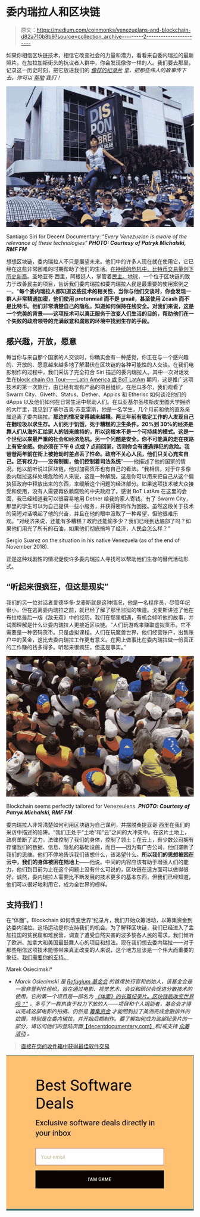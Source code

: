 # 委内瑞拉人和区块链

> 原文：<https://medium.com/coinmonks/venezuelans-and-blockchain-d82a710b8b9?source=collection_archive---------2----------------------->

如果你相信区块链技术，相信它改变社会的力量和潜力，看看来自委内瑞拉的最新照片。在加拉加斯街头的抗议者人群中，你会发现像你一样的人。我们要去那里，记录这一历史时刻，把它放进我们的 [*像样的纪录片*](http://decentdocumentary.com) *里，把那些伟人的故事传下去。你可以* [*帮助*](https://www.indiegogo.com/projects/decent-documentary-for-latin-america#/) *我们！*

![](img/663ffac0cd866a05f90baef80294b49b.png)

Santiago Siri for Decent Documentary: “*Every Venezuelan is aware of the relevance of these technologies”* ***PHOTO: Courtesy of Patryk Michalski, RMF FM***

想想区块链，委内瑞拉人不只是展望未来。他们中的许多人现在就在使用它，它已经在这些非常困难的时期帮助了他们的生活。[在持续的危机中，比特币交易量创下历史新高](https://cointelegraph.com/news/bitcoin-trading-reaches-all-time-high-in-venezuela-amidst-ongoing-economic-collapse)。圣地亚哥·西里，阿根廷人，掌管着[民主。地球](https://www.democracy.earth)，一个位于区块链的致力于改善民主的项目，告诉我们委内瑞拉和委内瑞拉人民是最重要的使用案例之一。"**每个委内瑞拉人都知道这些技术的相关性，当你与他们交谈时，你会发现一群人非常精通加密，他们使用 protonmail 而不是 gmail，甚至使用 Zcash 而不是比特币。他们非常清楚自己的隐私，知道如何保持在线安全。对我们来说，这是一个完美的背景——这项技术可以真正服务于改变人们生活的目的，帮助他们在一个失败的政府领导的充满敌意和腐败的环境中找到生存的手段。**

## 感兴趣，开放，愿意

每当你与来自那个国家的人交谈时，你确实会有一种感觉，你正在与一个感兴趣的、开放的、愿意越来越多地了解潜伏在区块链的各种可能性的人交谈。在我们电影制作的过程中，我们采访了完全符合 Siri 描述的委内瑞拉人。其中一次对话发生在[block chain On Tour——Latin America 或 BoT LatAm](https://twitter.com/botlatam) 期间，这是推广这项技术的第一次旅行，由已经有现有产品的项目组织。在厄瓜多尔，我们观看了 Swarm City、Giveth、Status、Dether、Appics 和 Etherisc 如何谈论他们的 dApps 以及他们如何在日常生活中帮助人们。在瓜亚基尔圣埃斯皮里图大学拥挤的大厅里，我见到了塞尔吉奥·苏亚雷斯，他是一名学生，几个月前和他的直系亲属逃离了委内瑞拉。**那边的情况变得越来越糟。两三年前有稳定工作的人发现自己在翻垃圾以求生存。人们死于饥饿，死于糟糕的卫生条件。20%到 30%的经济是靠人们从海外汇给家人的钱来维持的，所以这根本不是一个可持续的模式。这是一个世纪以来最严重的社会和经济危机。另一个问题是安全。你不可能真的走在夜路上有安全感。你必须在下午 6 点或 7 点前回家，否则你会有遭遇罪犯的危险。我爸爸两年前在街上被抢劫时差点丢了性命。政府不关心人民，他们只关心充实自己。还有权力——没有制衡，他们控制着司法系统**”——他描述了他的国家的情况。他以前听说过区块链，他对加密货币也有自己的看法。“我相信，对于许多像委内瑞拉这样处境危险的人来说，这是一种解脱。这是你可以用来把自己从这个偏执狂政府中释放出来的东西，来缓解这个问题的经济部分。如果这项技术被大众接受和使用，没有人需要再依赖腐败的中央政府了。感谢 BoT LatAm 在这里的会面，我已经知道我可以很容易地用 Dether 给我的家人寄钱。有了 Swarm City，那里的学生可以为自己提供一些小服务，并获得密码作为回报。虽然这段关于技术的简短对话唤起了他的兴奋，并且在他的眼中汲取了一种希望，但他很难乐观。“对经济来说，还能有多糟糕？政府还能偷多少？我们已经到达底部了吗？如果他们用光了所有的石油，如果他们彻底搞垮了经济，人民会怎么样？”

Sergio Suarez on the situation in his native Venezuela (as of the end of November 2018).

正是这种戏剧性的情况促使许多委内瑞拉人寻找可以帮助他们生存的替代活动形式。

## “听起来很疯狂，但这是现实”

我们的另一位对话者爱德华多·戈麦斯就是这种情况，他是一名程序员，尽管年纪很小，但在逃离委内瑞拉之前，就已经了解了那里监狱的味道。戈麦斯讲述了他在布拉格最后一版《敌无双》中的经历。我们在那里相遇，有机会倾听他的故事，并试图理解是什么让委内瑞拉人更接近区块链。“人们玩游戏来赚取虚拟货币。它不需要是一种密码货币。只是虚拟课程。人们在玩魔兽世界，他们经营账户，出售账户中的黄金，这比去委内瑞拉工作更有意义。在网上做事比在委内瑞拉做一份真正的工作赚的钱多得多。听起来很疯狂，但这是事实。”

![](img/ab4cbae8504a87f86a6fee6ce2d79f10.png)

Blockchain seems perfectly tailored for Venezeulens. ***PHOTO: Courtesy of Patryk Michalski, RMF FM***

委内瑞拉人非常清楚如何利用区块链为自己谋利，并摆脱桑提亚哥·西里在我们的采访中描述的陷阱。“我们正处于“土地”和“云”之间的大冲突中。在这片土地上，政府垄断了武力，法律控制了我们的身体，控制了领土；在云上，有少数公司拥有存储我们的数据、信息、隐私的基础设施，而且——因为有广告公司，他们垄断了我们的思维。他们不停地告诉我们该想什么，该渴望什么。**所以我们的思想被困在云中，我们的身体被困在陆地上**——他说。中间的内容应该有助于增强人们的能力，他们到目前为止在这个问题上没有什么可说的，区块链在这方面可以做得很好。诚然，委内瑞拉人需要比不断发展的技术更多的基本东西，但我们已经知道，他们可以很好地利用它，成为全世界的榜样。

## 支持我们！

在“体面”。Blockchain 如何改变世界”纪录片，我们开始众筹活动，以筹集资金到达委内瑞拉。这场运动是你支持我们的机会。为了解释区块链，我们已经进入了孟加拉国的贫民窟和难民营，调查了遭受自然灾害的波多黎各人民的需求。我们倾听了欧洲、加拿大和美国最鼓舞人心的项目和想法。现在我们想去委内瑞拉——对于那些相信这项技术能够带来真正改变的人来说，这个地方应该是一个伟大而重要的象征。[我们需要你的支持。](https://www.indiegogo.com/projects/decent-documentary-for-latin-america#/)

Marek Osiecimski*

*   *Marek Osiecimski 是* [*Refugium 基金会*](http://refugium.pl) *的首席执行官和创始人，该基金会是一家非营利性组织，旨在通过电影、视觉艺术、会议和研讨会促进分散技术的使用。它的第一个项目是一部名为* [*《体面》的长篇纪录片。区块链能改变世界吗？”*](http://decentdocumentary.com) *。多亏了一群热衷于权力下放的人——项目和个人捐助者，基金会才得以完成这部电影的拍摄。仍然是* [*筹集资金*](https://www.indiegogo.com/projects/decent-documentary-for-latin-america#/) *才能回到拉丁美洲完成金融排外的拍摄，特别是在委内瑞拉，并开始后期制作。要了解如何成为这部纪录片的一部分，请访问他们的登陆页面*[【decentdocumentary.com】](http://decentdocumentary.com)*和/或支持* [*众筹活动*](https://www.indiegogo.com/projects/decent-documentary-for-latin-america#/) *。*

> [直接在您的收件箱中获得最佳软件交易](https://coincodecap.com/?utm_source=coinmonks)

[![](img/7c0b3dfdcbfea594cc0ae7d4f9bf6fcb.png)](https://coincodecap.com/?utm_source=coinmonks)